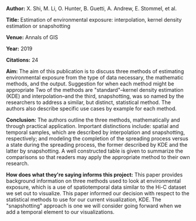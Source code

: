 **Author:** X. Shi, M. Li, O. Hunter, B. Guetti, A. Andrew, E. Stommel, et al.

**Title:** Estimation of environmental exposure: interpolation, kernel density estimation or snapshotting

**Venue:** Annals of GIS

**Year:** 2019

**Citations:** 24

**Aim:** 
The aim of this publication is to discuss three methods of estimating environmental exposure from the type of data necessary, the mathematic methods, and the output.
Suggestion for when each method might be appropriate
Two of the methods are "standard"–kernel density estimation (KDE) and interpolation–and the third, snapshotting, was so named by the researchers to address a similar, but distinct, statistical method. The authors also describe specific use cases by example for each method.


**Conclusion:** 
The authors outline the three methods, mathematically and through practical application. Important distinctions include: spatial and temporal samples, which are described by interpolation and snapshotting, respectively; and modeling the completion of the spreading process versus a state during the spreading process, the former described by KDE and the latter by snapshotting. A well constructed table is given to summarize the comparisons so that readers may apply the appropriate method to their own research.


**How does what they're saying informs this project:** 
This paper provides background information on three methods used to look at environmental exposure, which is a use of spatiotemporal data similar to the Hi-C dataset we set out to visualize. This paper informed our decision with respect to the statistical methods to use for our current visualization, KDE. The "snapshotting" approach is one we will consider going forward when we add a temporal element to our visualizations. 



